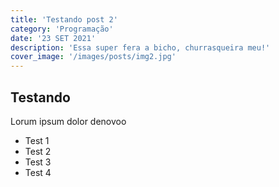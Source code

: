 ```yaml
---
title: 'Testando post 2'
category: 'Programação'
date: '23 SET 2021'
description: 'Essa super fera a bicho, churrasqueira meu!'
cover_image: '/images/posts/img2.jpg'
---
```


## Testando

Lorum ipsum dolor denovoo

* Test 1
* Test 2
* Test 3
* Test 4